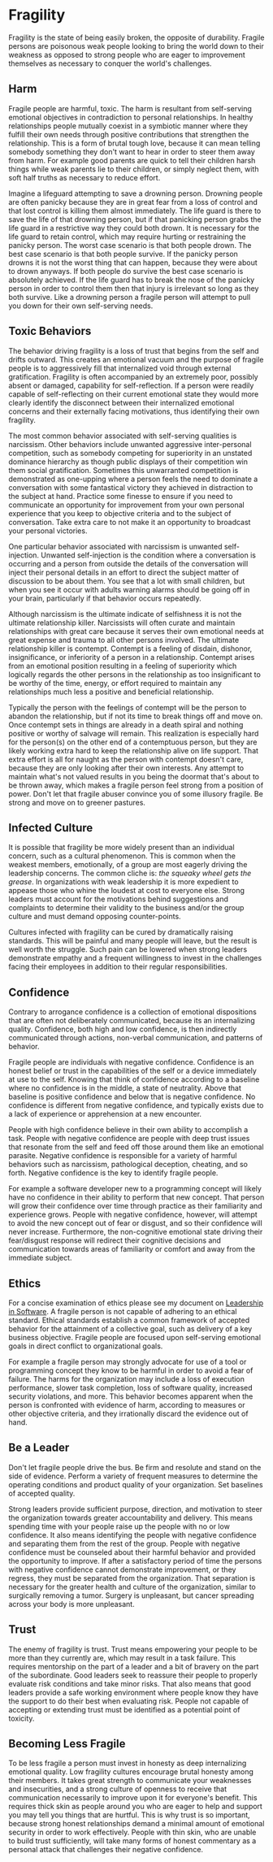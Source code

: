 # Fragility
Fragility is the state of being easily broken, the opposite of durability.
Fragile persons are poisonous weak people looking to bring the world down to their weakness as opposed to strong people who are eager to improvement themselves as necessary to conquer the world's challenges.

## Harm
Fragile people are harmful, toxic.
The harm is resultant from self-serving emotional objectives in contradiction to personal relationships.
In healthy relationships people mutually coexist in a symbiotic manner where they fulfill their own needs through positive contributions that strengthen the relationship.
This is a form of brutal tough love, because it can mean telling somebody something they don't want to hear in order to steer them away from harm.
For example good parents are quick to tell their children harsh things while weak parents lie to their children, or simply neglect them, with soft half truths as necessary to reduce effort.

Imagine a lifeguard attempting to save a drowning person.
Drowning people are often panicky because they are in great fear from a loss of control and that lost control is killing them almost immediately.
The life guard is there to save the life of that drowning person, but if that panicking person grabs the life guard in a restrictive way they could both drown.
It is necessary for the life guard to retain control, which may require hurting or restraining the panicky person.
The worst case scenario is that both people drown.
The best case scenario is that both people survive.
If the panicky person drowns it is not the worst thing that can happen, because they were about to drown anyways.
If both people do survive the best case scenario is absolutely achieved.
If the life guard has to break the nose of the panicky person in order to control them then that injury is irrelevant so long as they both survive.
Like a drowning person a fragile person will attempt to pull you down for their own self-serving needs.

## Toxic Behaviors
The behavior driving fragility is a loss of trust that begins from the self and drifts outward.
This creates an emotional vacuum and the purpose of fragile people is to aggressively fill that internalized void through external gratification.
Fragility is often accompanied by an extremely poor, possibly absent or damaged, capability for self-reflection.
If a person were readily capable of self-reflecting on their current emotional state they would more clearly identify the disconnect between their internalized emotional concerns and their externally facing motivations, thus identifying their own fragility.

The most common behavior associated with self-serving qualities is narcissism.
Other behaviors include unwanted aggressive inter-personal competition, such as somebody competing for superiority in an unstated dominance hierarchy as though public displays of their competition win them social gratification.
Sometimes this unwarranted competition is demonstrated as one-upping where a person feels the need to dominate a conversation with some fantastical victory they achieved in distraction to the subject at hand.
Practice some finesse to ensure if you need to communicate an opportunity for improvement from your own personal experience that you keep to objective criteria and to the subject of conversation.
Take extra care to not make it an opportunity to broadcast your personal victories.

One particular behavior associated with narcissism is unwanted self-injection.
Unwanted self-injection is the condition where a conversation is occurring and a person from outside the details of the conversation will inject their personal details in an effort to direct the subject matter of discussion to be about them.
You see that a lot with small children, but when you see it occur with adults warning alarms should be going off in your brain, particularly if that behavior occurs repeatedly.

Although narcissism is the ultimate indicate of selfishness it is not the ultimate relationship killer.
Narcissists will often curate and maintain relationships with great care because it serves their own emotional needs at great expense and trauma to all other persons involved.
The ultimate relationship killer is contempt.
Contempt is a feeling of disdain, dishonor, insignificance, or inferiority of a person in a relationship.
Contempt arises from an emotional position resulting in a feeling of superiority which logically regards the other persons in the relationship as too insignificant to be worthy of the time, energy, or effort required to maintain any relationships much less a positive and beneficial relationship.

Typically the person with the feelings of contempt will be the person to abandon the relationship, but if not its time to break things off and move on.
Once contempt sets in things are already in a death spiral and nothing positive or worthy of salvage will remain.
This realization is especially hard for the person(s) on the other end of a contemptuous person, but they are likely working extra hard to keep the relationship alive on life support.
That extra effort is all for naught as the person with contempt doesn't care, because they are only looking after their own interests.
Any attempt to maintain what's not valued results in you being the doormat that's about to be thrown away, which makes a fragile person feel strong from a position of power.
Don't let that fragile abuser convince you of some illusory fragile.
Be strong and move on to greener pastures.

## Infected Culture
It is possible that fragility be more widely present than an individual concern, such as a cultural phenomenon.
This is common when the weakest members, emotionally, of a group are most eagerly driving the leadership concerns.
The common cliche is: *the squeaky wheel gets the grease*.
In organizations with weak leadership it is more expedient to appease those who whine the loudest at cost to everyone else.
Strong leaders must account for the motivations behind suggestions and complaints to determine their validity to the business and/or the group culture and must demand opposing counter-points.

Cultures infected with fragility can be cured by dramatically raising standards.
This will be painful and many people will leave, but the result is well worth the struggle.
Such pain can be lowered when strong leaders demonstrate empathy and a frequent willingness to invest in the challenges facing their employees in addition to their regular responsibilities.

## Confidence
Contrary to arrogance confidence is a collection of emotional dispositions that are often not deliberately communicated, because its an internalizing quality.
Confidence, both high and low confidence, is then indirectly communicated through actions, non-verbal communication, and patterns of behavior.

Fragile people are individuals with negative confidence.
Confidence is an honest belief or trust in the capabilities of the self or a device immediately at use to the self.
Knowing that think of confidence according to a baseline where no confidence is in the middle, a state of neutrality.
Above that baseline is positive confidence and below that is negative confidence.
No confidence is different from negative confidence, and typically exists due to a lack of experience or apprehension at a new encounter.

People with high confidence believe in their own ability to accomplish a task.
People with negative confidence are people with deep trust issues that resonate from the self and feed off those around them like an emotional parasite.
Negative confidence is responsible for a variety of harmful behaviors such as narcissism, pathological deception, cheating, and so forth.
Negative confidence is the key to identify fragile people.

For example a software developer new to a programming concept will likely have no confidence in their ability to perform that new concept.
That person will grow their confidence over time through practice as their familiarity and experience grows.
People with negative confidence, however, will attempt to avoid the new concept out of fear or disgust, and so their confidence will never increase.
Furthermore, the non-cognitive emotional state driving their fear/disgust response will redirect their cognitive decisions and communication towards areas of familiarity or comfort and away from the immediate subject.

## Ethics
For a concise examination of ethics please see my document on [Leadership in Software](./Leadership_In_Software.md#ethics).
A fragile person is not capable of adhering to an ethical standard.
Ethical standards establish a common framework of accepted behavior for the attainment of a collective goal, such as delivery of a key business objective.
Fragile people are focused upon self-serving emotional goals in direct conflict to organizational goals.

For example a fragile person may strongly advocate for use of a tool or programming concept they know to be harmful in order to avoid a fear of failure.
The harms for the organization may include a loss of execution performance, slower task completion, loss of software quality, increased security violations, and more.
This behavior becomes apparent when the person is confronted with evidence of harm, according to measures or other objective criteria, and they irrationally discard the evidence out of hand.

## Be a Leader
Don't let fragile people drive the bus.
Be firm and resolute and stand on the side of evidence.
Perform a variety of frequent measures to determine the operating conditions and product quality of your organization.
Set baselines of accepted quality.

Strong leaders provide sufficient purpose, direction, and motivation to steer the organization towards greater accountability and delivery.
This means spending time with your people raise up the people with no or low confidence.
It also means identifying the people with negative confidence and separating them from the rest of the group.
People with negative confidence must be counseled about their harmful behavior and provided the opportunity to improve.
If after a satisfactory period of time the persons with negative confidence cannot demonstrate improvement, or they regress, they must be separated from the organization.
That separation is necessary for the greater health and culture of the organization, similar to surgically removing a tumor.
Surgery is unpleasant, but cancer spreading across your body is more unpleasant.

## Trust
The enemy of fragility is trust.
Trust means empowering your people to be more than they currently are, which may result in a task failure.
This requires mentorship on the part of a leader and a bit of bravery on the part of the subordinate.
Good leaders seek to reassure their people to properly evaluate risk conditions and take minor risks.
That also means that good leaders provide a safe working environment where people know they have the support to do their best when evaluating risk.
People not capable of accepting or extending trust must be identified as a potential point of toxicity.

## Becoming Less Fragile
To be less fragile a person must invest in honesty as deep internalizing emotional quality.
Low fragility cultures encourage brutal honesty among their members.
It takes great strength to communicate your weaknesses and insecurities, and a strong culture of openness to receive that communication necessarily to improve upon it for everyone's benefit.
This requires thick skin as people around you who are eager to help and support you may tell you things that are hurtful.
This is why trust is so important, because strong honest relationships demand a minimal amount of emotional security in order to work effectively.
People with thin skin, who are unable to build trust sufficiently, will take many forms of honest commentary as a personal attack that challenges their negative confidence.
